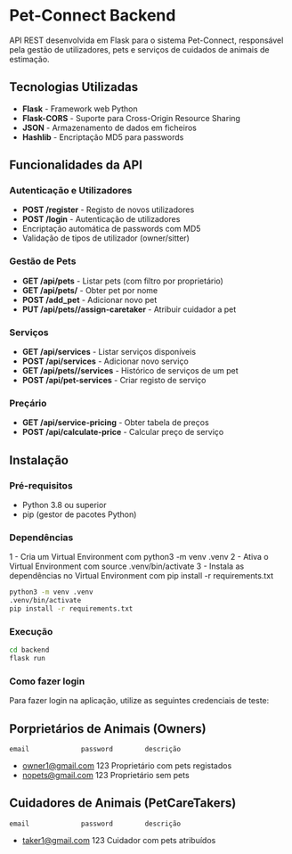 # Pet-Connect Backend

API REST desenvolvida em Flask para o sistema Pet-Connect, responsável pela gestão de utilizadores, pets e serviços de cuidados de animais de estimação.

## Tecnologias Utilizadas

- **Flask** - Framework web Python
- **Flask-CORS** - Suporte para Cross-Origin Resource Sharing
- **JSON** - Armazenamento de dados em ficheiros
- **Hashlib** - Encriptação MD5 para passwords

## Funcionalidades da API

### Autenticação e Utilizadores
- **POST /register** - Registo de novos utilizadores
- **POST /login** - Autenticação de utilizadores
- Encriptação automática de passwords com MD5
- Validação de tipos de utilizador (owner/sitter)

### Gestão de Pets
- **GET /api/pets** - Listar pets (com filtro por proprietário)
- **GET /api/pets/<name>** - Obter pet por nome
- **POST /add_pet** - Adicionar novo pet
- **PUT /api/pets/<id>/assign-caretaker** - Atribuir cuidador a pet

### Serviços
- **GET /api/services** - Listar serviços disponíveis
- **POST /api/services** - Adicionar novo serviço
- **GET /api/pets/<id>/services** - Histórico de serviços de um pet
- **POST /api/pet-services** - Criar registo de serviço

### Preçário
- **GET /api/service-pricing** - Obter tabela de preços
- **POST /api/calculate-price** - Calcular preço de serviço

## Instalação

### Pré-requisitos
- Python 3.8 ou superior
- pip (gestor de pacotes Python)

### Dependências

1 - Cria um Virtual Environment com python3 -m venv .venv
2 - Ativa o Virtual Environment com source .venv/bin/activate
3 - Instala as dependências no Virtual Environment com pip install -r requirements.txt

```bash
python3 -m venv .venv
.venv/bin/activate
pip install -r requirements.txt
```

### Execução
```bash
cd backend
flask run
```

### Como fazer login
Para fazer login na aplicação, utilize as seguintes credenciais de teste:

## Porprietários de Animais (Owners)
    email             password        descrição
- owner1@gmail.com      123           Proprietário com pets registados
- nopets@gmail.com      123           Proprietário sem pets

## Cuidadores de Animais (PetCareTakers)
    email             password        descrição
- taker1@gmail.com      123           Cuidador com pets atribuídos